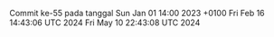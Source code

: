 Commit ke-55 pada tanggal Sun Jan 01 14:00 2023 +0100
Fri Feb 16 14:43:06 UTC 2024
Fri May 10 22:43:08 UTC 2024
